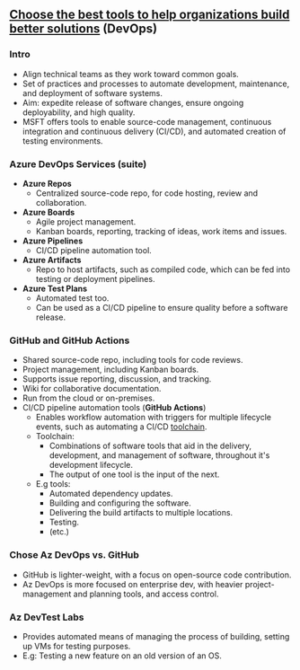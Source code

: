 ## [Choose the best tools to help organizations build better solutions](https://docs.microsoft.com/en-us/learn/modules/azure-devops-devtest-labs/) (DevOps)

### Intro

- Align technical teams as they work toward common goals.
- Set of practices and processes to automate development, maintenance, and deployment of software systems.
- Aim: expedite release of software changes, ensure ongoing deployability, and high quality.
- MSFT offers tools to enable source-code management, continuous integration and continuous delivery (CI/CD), and automated creation of testing environments.

### Azure DevOps Services (suite)

- **Azure Repos**
  - Centralized source-code repo, for code hosting, review and collaboration.
- **Azure Boards**
  - Agile project management.
  - Kanban boards, reporting, tracking of ideas, work items and issues.
- **Azure Pipelines**
  - CI/CD pipeline automation tool.
- **Azure Artifacts**
  - Repo to host artifacts, such as compiled code, which can be fed into testing or deployment pipelines.
- **Azure Test Plans**
  - Automated test too.
  - Can be used as a CI/CD pipeline to ensure quality before a software release.

### GitHub and GitHub Actions

- Shared source-code repo, including tools for code reviews.
- Project management, including Kanban boards.
- Supports issue reporting, discussion, and tracking.
- Wiki for collaborative documentation.
- Run from the cloud or on-premises.
- CI/CD pipeline automation tools (**GitHub Actions**)
  - Enables workflow automation with triggers for multiple lifecycle events, such as automating a CI/CD <u>toolchain</u>.
  - Toolchain:
    - Combinations of software tools that aid in the delivery, development, and management of software, throughout it's development lifecycle.
    - The output of one tool is the input of the next.
  - E.g tools:
    - Automated dependency updates.
    - Building and configuring the software.
    - Delivering the build artifacts to multiple locations.
    - Testing.
    - (etc.)

### Chose Az DevOps vs. GitHub

- GitHub is lighter-weight, with a focus on open-source code contribution.
- Az DevOps is more focused on enterprise dev, with heavier project-management and planning tools, and access control.

### Az DevTest Labs

- Provides automated means of managing the process of building, setting up VMs for testing purposes.
- E.g: Testing a new feature on an old version of an OS.

